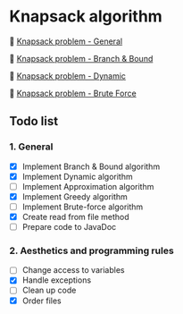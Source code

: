 # Knapsack algorithm
:closed_book: [Knapsack problem - General](https://en.wikipedia.org/wiki/Knapsack_problem)

:closed_book: [Knapsack problem - Branch & Bound](https://www.ii.uni.wroc.pl/~prz/2011lato/ah/opracowania/met_podz_ogr.pdf)

:closed_book: [Knapsack problem - Dynamic](http://kaims.pl/~kmocet/aketi/aketi3.pdf)

:closed_book: [Knapsack problem - Brute Force](http://www.micsymposium.org/mics_2005/papers/paper102.pdf)


## Todo list
### 1. General
- [x] Implement Branch & Bound algorithm
- [x] Implement Dynamic algorithm
- [ ] Implement Approximation algorithm
- [x] Implement Greedy algorithm
- [ ] Implement Brute-force algorithm
- [x] Create read from file method
- [ ] Prepare code to JavaDoc

### 2. Aesthetics and programming rules
- [ ] Change access to variables
- [x] Handle exceptions
- [ ] Clean up code
- [x] Order files